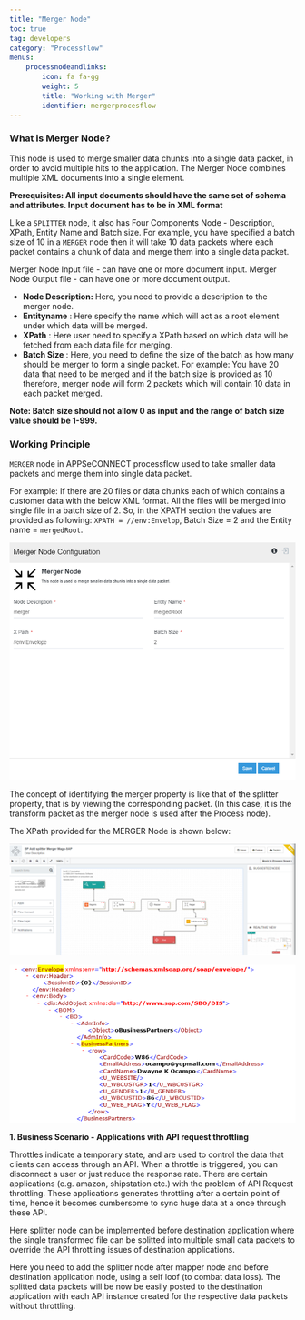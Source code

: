 ```yaml
---
title: "Merger Node"
toc: true
tag: developers
category: "Processflow"
menus: 
    processnodeandlinks:
        icon: fa fa-gg
        weight: 5
        title: "Working with Merger" 
        identifier: mergerprocesflow
---
```

### What is Merger Node?

This node is used to merge smaller data chunks into a single data packet, in order to avoid
multiple hits to the application. The Merger Node combines multiple XML documents into a single element.
 
**Prerequisites: All input documents should have the same set of schema and attributes. Input document has to be in XML format**

Like a `SPLITTER` node, it also has Four Components Node - Description, XPath, Entity Name
and Batch size. For example, you have specified a batch size of 10 in a `MERGER` node then 
it will take 10 data packets where each packet contains a chunk of data and merge them into a single data packet.

Merger Node Input file -  can have one or more document input.
Merger Node Output file - can have one or more document output.

- **Node Description:** Here, you need to provide a description to the merger node.
- **Entityname** : Here specify the name which will act as a root element under which data will be merged.
- **XPath** : Here user need to specify a XPath based on which data will be fetched from each data file for merging.
- **Batch Size** : Here, you need to define the size of the batch as how many should be 
merger to form a single packet. For example: You have 20 data that need to be merged 
and if the batch size is provided as 10 therefore, merger node will form 2 packets 
which will contain 10 data in each packet merged. 

**Note: Batch size should not allow 0 as input and the range of batch size value 
should be 1-999.**


### Working Principle

`MERGER` node in APPSeCONNECT processflow used to take smaller data packets and merge them into single data packet.

For example: If there are 20 files or data chunks each of which contains a customer data 
with the below XML format. All the files will be merged into single file in a batch 
size of 2. So, in the XPATH section the values are provided as following:
 `XPATH = //env:Envelop`, Batch Size = 2 and the Entity name = `mergedRoot`.

![Merger1](\staticfiles\processflow\media\merger1.PNG)

The concept of identifying the merger property is like that of the splitter property, that is by viewing the corresponding packet. 
(In this case, it is the transform packet as the merger node is used after the Process node).

The XPath provided for the MERGER Node is shown below:

![Merger2](\staticfiles\processflow\media\merger2.PNG)

![Merger4](/staticfiles/workflow-management/media/Merger/Merger4.png)



**1. Business Scenario -  Applications with API request throttling**   

Throttles indicate a temporary state, and are used to control the data that clients can access through an API. 
When a throttle is triggered, you can disconnect a user or just reduce the response rate. There are certain applications (e.g. amazon, shipstation etc.) with the problem of API
Request throttling. These applications generates throttling after a certain point of time, hence
it becomes cumbersome to sync huge data at a once through these API.

Here splitter node can be implemented before destination application where the single 
transformed file can be splitted into multiple small data packets to override the API throttling
issues of destination applications.

Here you need to add the splitter node after mapper node and before destination application node, using
a self loof (to combat data loss). The splitted data packets will be now be easily posted to the destination
application with each API instance created for the respective data packets without throttling.


